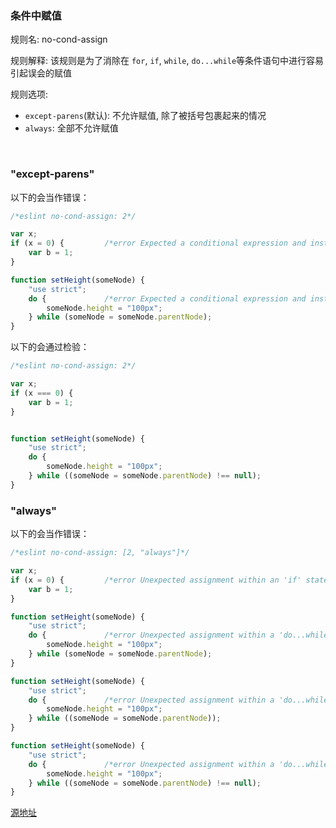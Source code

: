 ### 条件中赋值
规则名: no-cond-assign

规则解释: 该规则是为了消除在 `for`, `if`, `while`, `do...while`等条件语句中进行容易引起误会的赋值

规则选项:

* `except-parens`(默认): 不允许赋值, 除了被括号包裹起来的情况
* `always`: 全部不允许赋值
<br/>

### "except-parens"

以下的会当作错误：

```js
/*eslint no-cond-assign: 2*/

var x;
if (x = 0) {         /*error Expected a conditional expression and instead saw an assignment.*/
    var b = 1;
}

function setHeight(someNode) {
    "use strict";
    do {             /*error Expected a conditional expression and instead saw an assignment.*/
        someNode.height = "100px";
    } while (someNode = someNode.parentNode);
}
```

以下的会通过检验：
```js
/*eslint no-cond-assign: 2*/

var x;
if (x === 0) {
    var b = 1;
}


function setHeight(someNode) {
    "use strict";
    do {
        someNode.height = "100px";
    } while ((someNode = someNode.parentNode) !== null);
}
```

### "always"
以下的会当作错误：
```js
/*eslint no-cond-assign: [2, "always"]*/

var x;
if (x = 0) {         /*error Unexpected assignment within an 'if' statement.*/
    var b = 1;
}

function setHeight(someNode) {
    "use strict";
    do {             /*error Unexpected assignment within a 'do...while' statement.*/
        someNode.height = "100px";
    } while (someNode = someNode.parentNode);
}

function setHeight(someNode) {
    "use strict";
    do {             /*error Unexpected assignment within a 'do...while' statement.*/
        someNode.height = "100px";
    } while ((someNode = someNode.parentNode));
}

function setHeight(someNode) {
    "use strict";
    do {             /*error Unexpected assignment within a 'do...while' statement.*/
        someNode.height = "100px";
    } while ((someNode = someNode.parentNode) !== null);
}
```


[源地址](http://eslint.org/docs/rules/no-cond-assign)